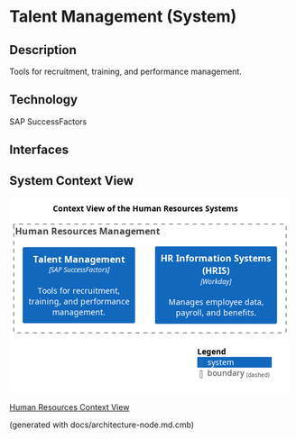 # Talent Management (System)
## Description
Tools for recruitment, training, and performance management.

## Technology
SAP SuccessFactors


## Interfaces

## System Context View
![Context View of the Human Resources Systems](../../mybank/human-resources/context-view.png)

[Human Resources Context View](../../mybank/human-resources/context-view.md)


(generated with docs/architecture-node.md.cmb)
